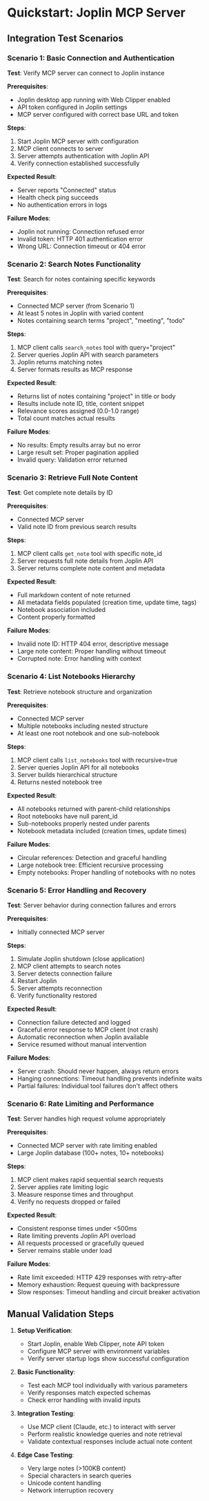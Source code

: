 # Quickstart: Joplin MCP Server

## Integration Test Scenarios

### Scenario 1: Basic Connection and Authentication
**Test**: Verify MCP server can connect to Joplin instance

**Prerequisites**:
- Joplin desktop app running with Web Clipper enabled
- API token configured in Joplin settings
- MCP server configured with correct base URL and token

**Steps**:
1. Start Joplin MCP server with configuration
2. MCP client connects to server
3. Server attempts authentication with Joplin API
4. Verify connection established successfully

**Expected Result**: 
- Server reports "Connected" status
- Health check ping succeeds
- No authentication errors in logs

**Failure Modes**:
- Joplin not running: Connection refused error
- Invalid token: HTTP 401 authentication error
- Wrong URL: Connection timeout or 404 error

### Scenario 2: Search Notes Functionality
**Test**: Search for notes containing specific keywords

**Prerequisites**:
- Connected MCP server (from Scenario 1)
- At least 5 notes in Joplin with varied content
- Notes containing search terms "project", "meeting", "todo"

**Steps**:
1. MCP client calls `search_notes` tool with query="project"
2. Server queries Joplin API with search parameters
3. Joplin returns matching notes
4. Server formats results as MCP response

**Expected Result**:
- Returns list of notes containing "project" in title or body
- Results include note ID, title, content snippet
- Relevance scores assigned (0.0-1.0 range)
- Total count matches actual results

**Failure Modes**:
- No results: Empty results array but no error
- Large result set: Proper pagination applied
- Invalid query: Validation error returned

### Scenario 3: Retrieve Full Note Content
**Test**: Get complete note details by ID

**Prerequisites**:
- Connected MCP server
- Valid note ID from previous search results

**Steps**:
1. MCP client calls `get_note` tool with specific note_id
2. Server requests full note details from Joplin API
3. Server returns complete note content and metadata

**Expected Result**:
- Full markdown content of note returned
- All metadata fields populated (creation time, update time, tags)
- Notebook association included
- Content properly formatted

**Failure Modes**:
- Invalid note ID: HTTP 404 error, descriptive message
- Large note content: Proper handling without timeout
- Corrupted note: Error handling with context

### Scenario 4: List Notebooks Hierarchy
**Test**: Retrieve notebook structure and organization

**Prerequisites**:
- Connected MCP server
- Multiple notebooks including nested structure
- At least one root notebook and one sub-notebook

**Steps**:
1. MCP client calls `list_notebooks` tool with recursive=true
2. Server queries Joplin API for all notebooks
3. Server builds hierarchical structure
4. Returns nested notebook tree

**Expected Result**:
- All notebooks returned with parent-child relationships
- Root notebooks have null parent_id
- Sub-notebooks properly nested under parents
- Notebook metadata included (creation times, update times)

**Failure Modes**:
- Circular references: Detection and graceful handling
- Large notebook tree: Efficient recursive processing
- Empty notebooks: Proper handling of notebooks with no notes

### Scenario 5: Error Handling and Recovery
**Test**: Server behavior during connection failures and errors

**Prerequisites**:
- Initially connected MCP server

**Steps**:
1. Simulate Joplin shutdown (close application)
2. MCP client attempts to search notes
3. Server detects connection failure
4. Restart Joplin
5. Server attempts reconnection
6. Verify functionality restored

**Expected Result**:
- Connection failure detected and logged
- Graceful error response to MCP client (not crash)
- Automatic reconnection when Joplin available
- Service resumed without manual intervention

**Failure Modes**:
- Server crash: Should never happen, always return errors
- Hanging connections: Timeout handling prevents indefinite waits
- Partial failures: Individual tool failures don't affect others

### Scenario 6: Rate Limiting and Performance
**Test**: Server handles high request volume appropriately

**Prerequisites**:
- Connected MCP server with rate limiting enabled
- Large Joplin database (100+ notes, 10+ notebooks)

**Steps**:
1. MCP client makes rapid sequential search requests
2. Server applies rate limiting logic
3. Measure response times and throughput
4. Verify no requests dropped or failed

**Expected Result**:
- Consistent response times under <500ms
- Rate limiting prevents Joplin API overload
- All requests processed or gracefully queued
- Server remains stable under load

**Failure Modes**:
- Rate limit exceeded: HTTP 429 responses with retry-after
- Memory exhaustion: Request queuing with backpressure
- Slow responses: Timeout handling and circuit breaker activation

## Manual Validation Steps

1. **Setup Verification**: 
   - Start Joplin, enable Web Clipper, note API token
   - Configure MCP server with environment variables
   - Verify server startup logs show successful configuration

2. **Basic Functionality**:
   - Test each MCP tool individually with various parameters
   - Verify responses match expected schemas
   - Check error handling with invalid inputs

3. **Integration Testing**:
   - Use MCP client (Claude, etc.) to interact with server
   - Perform realistic knowledge queries and note retrieval
   - Validate contextual responses include actual note content

4. **Edge Case Testing**:
   - Very large notes (>100KB content)
   - Special characters in search queries
   - Unicode content handling
   - Network interruption recovery